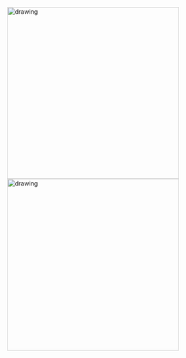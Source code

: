 <img src="https://66.media.tumblr.com/9afad50d82b8127ebbd287188785ff2e/tumblr_ozgoaoFQ9c1vfdbcyo3_500.gifv" alt="drawing" width="400"/>
<img src="https://i.pinimg.com/originals/64/84/26/648426b4884055657a9a7d3a5ad70c30.gif" alt="drawing" width="400"/>


<!--
**akane10/akane10** is a ✨ _special_ ✨ repository because its `README.md` (this file) appears on your GitHub profile.

Here are some ideas to get you started:

- 🔭 I’m currently working on ...
- 🌱 I’m currently learning ...
- 👯 I’m looking to collaborate on ...
- 🤔 I’m looking for help with ...
- 💬 Ask me about ...
- 📫 How to reach me: ...
- 😄 Pronouns: ...
- ⚡ Fun fact: ...
-->
